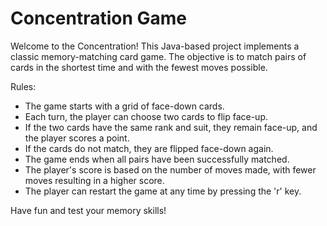 # Concentration Game
Welcome to the Concentration! This Java-based project implements a classic memory-matching card game. 
The objective is to match pairs of cards in the shortest time and with the fewest moves possible.

Rules:
- The game starts with a grid of face-down cards.
- Each turn, the player can choose two cards to flip face-up.
- If the two cards have the same rank and suit, they remain face-up, and the player scores a point.
- If the cards do not match, they are flipped face-down again.
- The game ends when all pairs have been successfully matched.
- The player's score is based on the number of moves made, with fewer moves resulting in a higher score.
- The player can restart the game at any time by pressing the 'r' key.

Have fun and test your memory skills!
